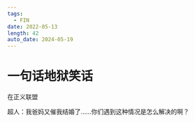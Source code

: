 ```yaml
---
tags:
  - FIN
date: 2022-05-13
length: 42
auto_date: 2024-05-19
---
```


# 一句话地狱笑话

在正义联盟

超人：我爸妈又催我结婚了……你们遇到这种情况是怎么解决的啊？
